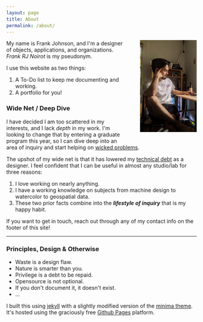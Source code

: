 ```yaml
---
layout: page
title: About
permalink: /about/
---
```


<img src='\assets\img\profile-pic.jpg' width="25%" style="float: right; margin: 0 0 30px 30px; min-width: 150px;">

My name is Frank Johnson, and I'm a designer of objects, applications, and organizations. _Frank RJ Noirot_ is my pseudonym.

I use this website as two things:
  1. A To-Do list to keep me documenting and working.
  2. A portfolio for you!

### Wide Net / Deep Dive
I have decided I am too scattered in my interests, and I lack *depth* in my work. I'm looking to change that by entering a graduate program this year, so I can dive deep into an area of inquiry and start helping on [wicked problems](https://www.un.org/sustainabledevelopment/sustainable-development-goals/).

The upshot of my wide net is that it has lowered my [technical debt](https://en.wikipedia.org/wiki/Technical_debt) as a designer. I feel confident that I can be useful in almost any studio/lab for three reasons:
  1. I love working on nearly anything.
  2. I have a working knowledge on subjects from machine design to watercolor to geospatial data.
  3. These two prior facts combine into the _**lifestyle of inquiry**_ that is my happy habit.

If you want to get in touch, reach out through any of my contact info on the footer of this site!

---
### Principles, Design & Otherwise
- Waste is a design flaw.
- Nature is smarter than you.
- Privilege is a debt to be repaid.
- Opensource is not optional.
- If you don't document it, it doesn't exist.
- ...

I built this using [jekyll](https://jekyllrb.com/) with a slightly modified version of the [minima theme](https://github.com/jekyll/minima). It's hosted using the graciously free [Github Pages](https://pages.github.com/) platform.

